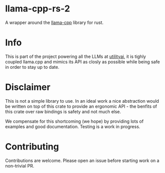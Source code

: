 # llama-cpp-rs-2

[utilityai]: https://utilityai.ca

A wrapper around the [llama-cpp](https://github.com/ggerganov/llama.cpp/) library for rust.

# Info

This is part of the project powering all the LLMs at [utilityai], it is tighly coupled llama.cpp and mimics its API as closly as possible while being safe in order to stay up to date.

# Disclaimer

This is not a simple library to use. In an ideal work a nice abstraction would be written on top of this crate to provide an ergonomic API - the benfits of this crate over raw bindings is safety and not much else.

We compensate for this shortcoming (we hope) by providing lots of examples and good documentation. Testing is a work in progress.

# Contributing

Contributions are welcome. Please open an issue before starting work on a non-trivial PR.
